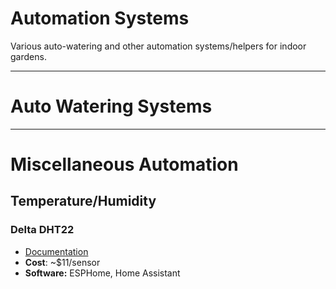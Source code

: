 # Automation Systems

Various auto-watering and other automation systems/helpers for indoor gardens.

---

# Auto Watering Systems

---

# Miscellaneous Automation

## Temperature/Humidity

### Delta DHT22
* [Documentation](./misc-automation/temp-humidity/deltav1)
* **Cost**: ~$11/sensor
* **Software:** ESPHome, Home Assistant
